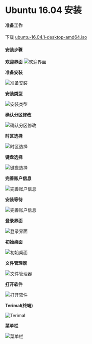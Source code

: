 # Ubuntu 16.04 安装

#### 准备工作

下载 [ubuntu-16.04.1-desktop-amd64.iso](http://mirrors.163.com/ubuntu-releases/16.04.1/ubuntu-16.04.1-desktop-amd64.iso)


#### 安装步骤

**欢迎界面**
![欢迎界面](http://odyag87a4.bkt.clouddn.com/images/ubuntu_16.04/01.png)

**准备安装**

![准备安装 ](http://odyag87a4.bkt.clouddn.com/images/ubuntu_16.04/02.png)


**安装类型**

![安装类型](http://odyag87a4.bkt.clouddn.com/images/ubuntu_16.04/03.png)

**确认分区修改**

![确认分区修改](http://odyag87a4.bkt.clouddn.com/images/ubuntu_16.04/04.png)


**时区选择**

![时区选择](http://odyag87a4.bkt.clouddn.com/images/ubuntu_16.04/05.png)

**键盘选择**

![键盘选择](http://odyag87a4.bkt.clouddn.com/images/ubuntu_16.04/06.png)

**完善账户信息**

![完善账户信息](http://odyag87a4.bkt.clouddn.com/images/ubuntu_16.04/07.png)

**安装等待**

![完善账户信息](http://odyag87a4.bkt.clouddn.com/images/ubuntu_16.04/13.png)

**登录界面**

![登录界面](http://odyag87a4.bkt.clouddn.com/images/ubuntu_16.04/08.png)

**初始桌面**

![初始桌面](http://odyag87a4.bkt.clouddn.com/images/ubuntu_16.04/09.png)


**文件管理器**

![文件管理器](http://odyag87a4.bkt.clouddn.com/images/ubuntu_16.04/14.png)

**打开软件**

![打开软件](http://odyag87a4.bkt.clouddn.com/images/ubuntu_16.04/10.png)

**Terimal(终端)**

![Terimal](http://odyag87a4.bkt.clouddn.com/images/ubuntu_16.04/11.png)


**菜单栏**

![菜单栏](http://odyag87a4.bkt.clouddn.com/images/ubuntu_16.04/12.png)



